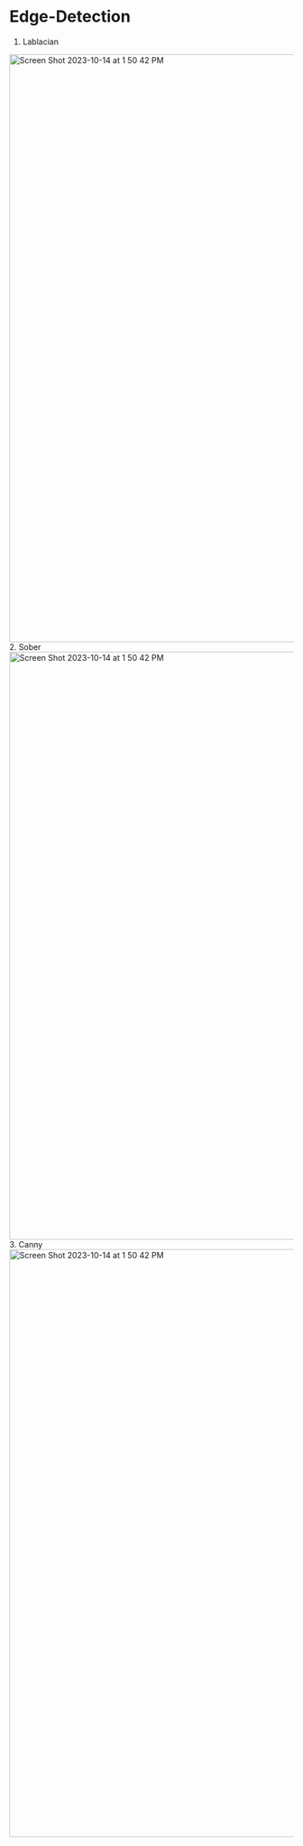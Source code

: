 # Edge-Detection
1. Lablacian
<img width="1042" alt="Screen Shot 2023-10-14 at 1 50 42 PM" src="https://github.com/sarehsoltani/Edge-Detection/assets/23232055/8c1b82c6-ac31-4087-834e-378786f1ecdb">
2. Sober
<img width="1042" alt="Screen Shot 2023-10-14 at 1 50 42 PM" src="https://github.com/sarehsoltani/Edge-Detection/assets/23232055/58851322-3711-4a39-82a9-f4263a012333">
3. Canny
<img width="1042" alt="Screen Shot 2023-10-14 at 1 50 42 PM" src="https://github.com/sarehsoltani/Edge-Detection/assets/23232055/e09fddb1-5768-46ea-9e1d-25fac195d6a9">